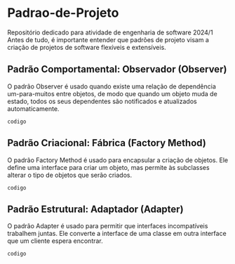 # Padrao-de-Projeto
Repositório dedicado para atividade de engenharia de software 2024/1
Antes de tudo, é importante entender que padrões de projeto visam a criação de projetos de software flexíveis e extensíveis.

## Padrão Comportamental: Observador (Observer)
O padrão Observer é usado quando existe uma relação de dependência um-para-muitos entre objetos, de modo que quando um objeto muda de estado, todos os seus dependentes são notificados e atualizados automaticamente.
```
codigo 
```
## Padrão Criacional: Fábrica (Factory Method)
O padrão Factory Method é usado para encapsular a criação de objetos. Ele define uma interface para criar um objeto, mas permite às subclasses alterar o tipo de objetos que serão criados.
```
codigo 
```
## Padrão Estrutural: Adaptador (Adapter)
O padrão Adapter é usado para permitir que interfaces incompatíveis trabalhem juntas. Ele converte a interface de uma classe em outra interface que um cliente espera encontrar.
```
codigo 
```
